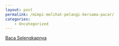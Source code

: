```yaml
---
layout: post
permalink: /mimpi-melihat-pelangi-bersama-pacar/
categories:
    - Uncategorized
---
```


[Baca Selengkapnya](/05)